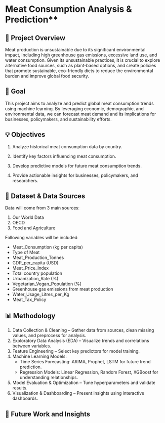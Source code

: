 # Meat Consumption Analysis & Prediction**

## 📌 Project Overview
Meat production is unsustainable due to its significant environmental impact, including high greenhouse gas emissions, excessive land use, and water consumption. Given its unsustainable practices, it is crucial to explore alternative food sources, such as plant-based options, and create policies that promote sustainable, eco-friendly diets to reduce the environmental burden and improve global food security.

## 🎯 Goal
This project aims to analyze and predict global meat consumption trends using machine learning. By leveraging economic, demographic, and environmental data, we can forecast meat demand and its implications for businesses, policymakers, and sustainability efforts.

## 💡 Objectives

1. Analyze historical meat consumption data by country.

2. Identify key factors influencing meat consumption.

3. Develop predictive models for future meat consumption trends.

4. Provide actionable insights for businesses, policymakers, and researchers.

## 📂 Dataset & Data Sources

Data will come from 3 main sources:
1. Our World Data
2. OECD
3. Food and Agriculture
   
Following variables will be included:

* Meat_Consumption (kg per capita)
* Type of Meat
* Meat_Production_Tonnes
* GDP_per_capita (USD)
* Meat_Price_Index
* Total country population
* Urbanization_Rate (%)
* Vegetarian_Vegan_Population (%)
* Greenhouse gas emissions from meat production
* Water_Usage_Litres_per_Kg
* Meat_Tax_Policy

## 📊 Methodology

1. Data Collection & Cleaning – Gather data from sources, clean missing values, and preprocess for analysis.
2. Exploratory Data Analysis (EDA) – Visualize trends and correlations between variables.
3. Feature Engineering – Select key predictors for model training.
4. Machine Learning Models:
    - Time Series Forecasting: ARIMA, Prophet, LSTM for future trend prediction.
    - Regression Models: Linear Regression, Random Forest, XGBoost for understanding relationships.
7. Model Evaluation & Optimization – Tune hyperparameters and validate results.
8. Visualization & Dashboarding – Present insights using interactive dashboards.

## 🚀 Future Work and Insights

